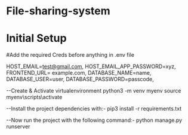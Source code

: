 # File-sharing-system



# Initial Setup

#Add the required Creds before anything in .env file

HOST_EMAIL=test@gmail.com,
HOST_EMAIL_APP_PASSWORD=xyz,
FRONTEND_URL= example.com,
DATABASE_NAME=name,
DATABASE_USER=user,
DATABASE_PASSWORD=passcode,

--Create & Activate virtualenvironment 
python3 -m venv myenv
source myenv\scripts\activate

--Install the project dependencies with:-
pip3 install -r requirements.txt

--Now run the project with the following command:-
python manage.py runserver



